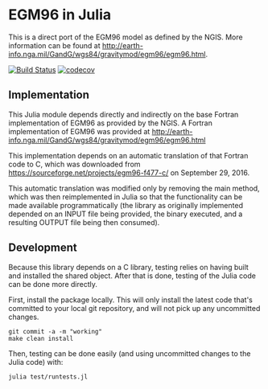 # EGM96 in Julia

This is a direct port of the EGM96 model as defined by the NGIS.  More information can be
found at http://earth-info.nga.mil/GandG/wgs84/gravitymod/egm96/egm96.html.

[![Build Status](https://travis-ci.org/peterjdolan/EGM96.svg?branch=master)](https://travis-ci.org/peterjdolan/EGM96)
[![codecov](https://codecov.io/gh/peterjdolan/EGM96/branch/master/graph/badge.svg)](https://codecov.io/gh/peterjdolan/EGM96)

## Implementation

This Julia module depends directly and indirectly on the base Fortran implementation of
EGM96 as provided by the NGIS.  A Fortran implementation of EGM96 was provided at
http://earth-info.nga.mil/GandG/wgs84/gravitymod/egm96/egm96.html

This implementation depends on an automatic translation of that Fortran code to C, which was
downloaded from https://sourceforge.net/projects/egm96-f477-c/ on September 29, 2016.

This automatic translation was modified only by removing the main method, which was then
reimplemented in Julia so that the functionality can be made available programmatically
(the library as originally implemented depended on an INPUT file being provided, the binary
executed, and a resulting OUTPUT file being then consumed).

## Development

Because this library depends on a C library, testing relies on having built and installed
the shared object.  After that is done, testing of the Julia code can be done more
directly.

First, install the package locally.  This will only install the latest code that's committed
to your local git repository, and will not pick up any uncommitted changes.
```
git commit -a -m "working"
make clean install
```

Then, testing can be done easily (and using uncommitted changes to the Julia code) with:
```
julia test/runtests.jl
```
